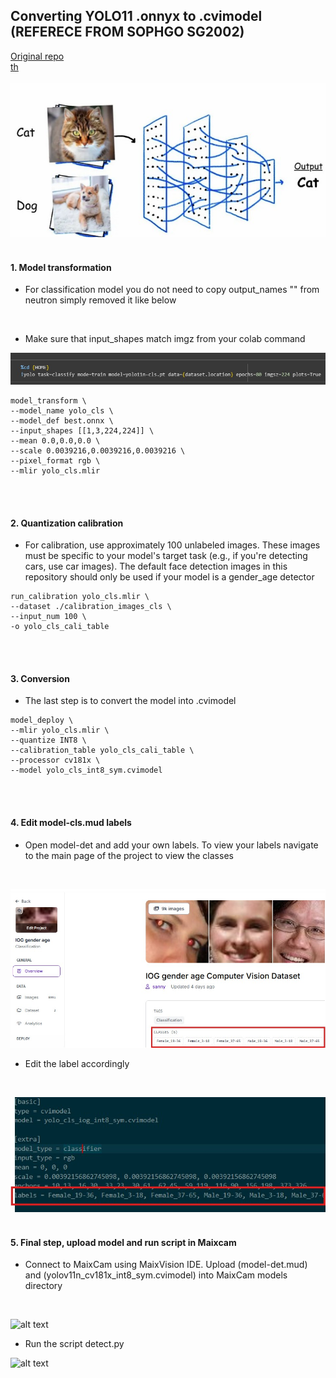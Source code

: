## Converting YOLO11 .onnyx to .cvimodel (REFERECE FROM SOPHGO SG2002)
[Original repo](https://github.com/AIWintermuteAI/maixcam-model-conversion?tab=readme-ov-file)
<br/>
[th](https://github.com/AIWintermuteAI/maixcam-model-conversion?tab=readme-ov-file)
<br/>
<br/>
![alt text](assets/cls.jpg)
<br/>
<br/>

#### 1. Model transformation

- For classification model you do not need to copy output_names "" from neutron simply removed it like below 
<br/>

- Make sure that input_shapes match imgz from your colab command

![alt text](assets/1-cls.jpg)

```
model_transform \
--model_name yolo_cls \
--model_def best.onnx \
--input_shapes [[1,3,224,224]] \
--mean 0.0,0.0,0.0 \
--scale 0.0039216,0.0039216,0.0039216 \
--pixel_format rgb \
--mlir yolo_cls.mlir
```
<br/><br/>

#### 2. Quantization calibration

- For calibration, use approximately 100 unlabeled images. These images must be specific to your model's target task (e.g., if you're detecting cars, use car images). The default face detection images in this repository should only be used if your model is a gender_age detector

```
run_calibration yolo_cls.mlir \
--dataset ./calibration_images_cls \
--input_num 100 \
-o yolo_cls_cali_table
```
<br/><br/>

#### 3. Conversion

- The last step is to convert the model into .cvimodel

```
model_deploy \
--mlir yolo_cls.mlir \
--quantize INT8 \
--calibration_table yolo_cls_cali_table \
--processor cv181x \
--model yolo_cls_int8_sym.cvimodel
```
<br/><br/>

#### 4. Edit model-cls.mud labels

- Open model-det and add your own labels. To view your labels navigate to the main page of the project to view the classes
<br/>

![alt text](assets/4-cls.jpg) 
<br/>

- Edit the label accordingly
<br/>

![alt text](assets/4.1-cls.jpg) 
<br/><br/>


#### 5. Final step, upload model and run script in Maixcam
- Connect to MaixCam using MaixVision IDE. Upload (model-det.mud) and (yolov11n_cv181x_int8_sym.cvimodel) into MaixCam models directory
<br/>

![alt text](assets/5-cls.jpg) 
<br/>

- Run the script detect.py

![alt text](assets/5.1-cls.jpg) 

